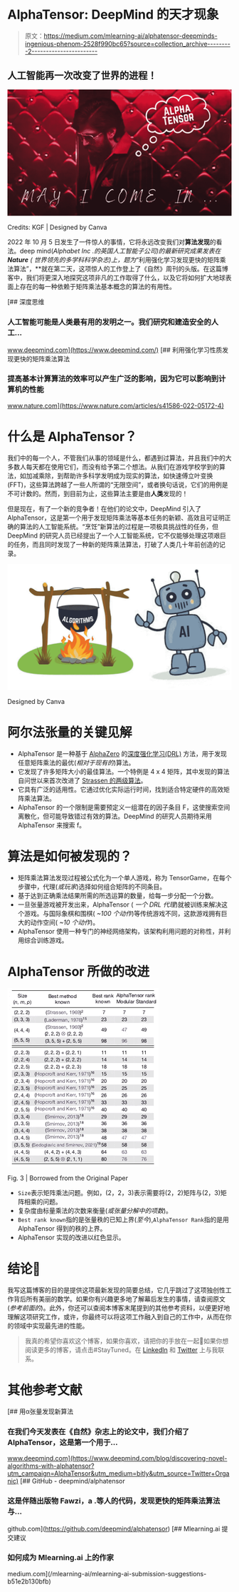 # AlphaTensor: DeepMind 的天才现象

> 原文：<https://medium.com/mlearning-ai/alphatensor-deepminds-ingenious-phenom-2528f990bc65?source=collection_archive---------2----------------------->

## 人工智能再一次改变了世界的进程！

![](img/f6fcf66b07d7b14a78cfab359eb0d65b.png)

Credits: KGF | Designed by Canva

2022 年 10 月 5 日发生了一件惊人的事情，它将永远改变我们对**算法发现**的看法。deep mind(*Alphabet Inc .*的英国人工智能子公司)的最新研究成果发表在 **Nature** ( *世界领先的多学科科学杂志*)上，题为**“利用强化学习发现更快的矩阵乘法算法”，**就在第二天，这项惊人的工作登上了《自然》周刊的头版。在这篇博客中，我们将更深入地探究这项非凡的工作取得了什么，以及它将如何扩大地球表面上存在的每一种依赖于矩阵乘法基本概念的算法的有用性。

[](https://www.deepmind.com/) [## 深度思维

### 人工智能可能是人类最有用的发明之一。我们研究和建造安全的人工…

www.deepmind.com](https://www.deepmind.com/) [](https://www.nature.com/articles/s41586-022-05172-4) [## 利用强化学习性质发现更快的矩阵乘法算法

### 提高基本计算算法的效率可以产生广泛的影响，因为它可以影响到计算机的性能

www.nature.com](https://www.nature.com/articles/s41586-022-05172-4) 

# 什么是 AlphaTensor？

我们中的每一个人，不管我们从事的领域是什么，都遇到过算法，并且我们中的大多数人每天都在使用它们，而没有给予第二个想法。从我们在游戏学校学到的算法，如加减乘除，到帮助许多科学发明成为现实的算法，如快速傅立叶变换(FFT)，这些算法跨越了一些人所谓的“无限空间”，或者换句话说，它们的用例是不可计数的。然而，到目前为止，这些算法主要是由**人类**发现的！

但是现在，有了一个新的竞争者！在他们的论文中，DeepMind 引入了 AlphaTensor，这是第一个用于发现矩阵乘法等基本任务的新颖、高效且可证明正确的算法的人工智能系统。“烹饪”新算法的过程是一项极具挑战性的任务，但 DeepMind 的研究人员已经提出了一个人工智能系统，它不仅能够处理这项艰巨的任务，而且同时发现了一种新的矩阵乘法算法，打破了人类几十年前创造的记录。

![](img/c0f2d1a5fee5283a2aa8f83020ecba83.png)

Designed by Canva

# 阿尔法张量的关键见解

*   AlphaTensor 是一种基于 [AlphaZero](https://www.deepmind.com/blog/alphazero-shedding-new-light-on-chess-shogi-and-go) 的[深度强化学习(DRL)](https://wiki.pathmind.com/deep-reinforcement-learning) 方法，用于发现任意矩阵乘法的最优(*相对于现有的*)算法。
*   它发现了许多矩阵大小的最佳算法。一个特例是 4 x 4 矩阵，其中发现的算法自问世以来首次改进了 [Strassen 的两级算法](https://www.includehelp.com/algorithms/strassen-matrix-multiplication.aspx)。
*   它具有广泛的适用性。它通过优化实际运行时间，找到适合特定硬件的高效矩阵乘法算法。
*   AlphaTensor 的一个限制是需要预定义一组潜在的因子条目 F，这使搜索空间离散化，但可能导致错过有效的算法。DeepMind 的研究人员期待采用 AlphaTensor 来搜索 f。

# 算法是如何被发现的？

*   矩阵乘法算法发现过程被公式化为一个单人游戏，称为 TensorGame，在每个步骤中，代理(*或玩家*)选择如何组合矩阵的不同条目。
*   基于达到正确乘法结果所需的所选运算的数量，给每一步分配一个分数。
*   一旦张量游戏被开发出来，AlphaTensor ( *一个 DRL 代理*)就被训练来解决这个游戏。与国际象棋和围棋( *~100 个动作*)等传统游戏不同，这款游戏拥有巨大的动作空间( *~10 个动作*)。
*   AlphaTensor 使用一种专门的神经网络架构，该架构利用问题的对称性，并利用综合训练游戏。

# AlphaTensor 所做的改进

![](img/79e07c27e1998ee95401b9cdfc26c7c3.png)

Fig. 3 | Borrowed from the Original Paper

*   `Size`表示矩阵乘法问题。例如，(2，2，3)表示需要将(2，2)矩阵与(2，3)矩阵相乘的问题。
*   复杂度由标量乘法的次数来衡量(*或张量分解中的项数*)。
*   `Best rank known`指的是张量秩的已知上界(*至今*),`AlphaTensor Rank`指的是用 AlphaTensor 得到的秩的上界。
*   AlphaTensor 实现的改进以红色显示。

# 结论👋

我写这篇博客的目的是提供这项最新发现的简要总结，它几乎跳过了这项独创性工作背后所有美丽的数学。如果你有兴趣更多地了解幕后发生的事情，请查阅原文(*参考前面的*)。此外，你还可以查阅本博客末尾提到的其他参考资料，以便更好地理解这项研究工作，或许，你最终可以将这项工作融入到自己的工作中，从而在你的领域中实现最先进的性能。

> 我真的希望你喜欢这个博客，如果你喜欢，请把你的手放在一起👏如果你想阅读更多的博客，请点击#StayTuned。在 [LinkedIn](https://www.linkedin.com/in/elemento24/) 和 [Twitter](https://twitter.com/elemento24_) 上与我联系。

# 其他参考文献

[](https://www.deepmind.com/blog/discovering-novel-algorithms-with-alphatensor?utm_campaign=AlphaTensor&utm_medium=bitly&utm_source=Twitter+Organic) [## 用α张量发现新算法

### 在我们今天发表在《自然》杂志上的论文中，我们介绍了 AlphaTensor，这是第一个用于…

www.deepmind.com](https://www.deepmind.com/blog/discovering-novel-algorithms-with-alphatensor?utm_campaign=AlphaTensor&utm_medium=bitly&utm_source=Twitter+Organic) [](https://github.com/deepmind/alphatensor) [## GitHub - deepmind/alphatensor

### 这是伴随出版物 Fawzi，a .等人的代码，发现更快的矩阵乘法算法与…

github.com](https://github.com/deepmind/alphatensor) [](/mlearning-ai/mlearning-ai-submission-suggestions-b51e2b130bfb) [## Mlearning.ai 提交建议

### 如何成为 Mlearning.ai 上的作家

medium.com](/mlearning-ai/mlearning-ai-submission-suggestions-b51e2b130bfb)